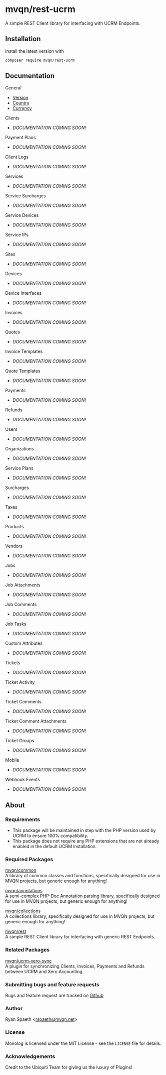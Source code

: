 # mvqn/rest-ucrm
A simple REST Client library for interfacing with UCRM Endpoints.

## Installation
Install the latest version with
```bash
composer require mvqn/rest-ucrm
```


## Documentation

General
- [Version](docs/UCRM/Endpoints/Version.md)
- [Country](docs/UCRM/Endpoints/Country.md)
- [Currency](docs/UCRM/Endpoints/Currency.md)

Clients
- *DOCUMENTATION COMING SOON!*

Payment Plans
- *DOCUMENTATION COMING SOON!*

Client Logs
- *DOCUMENTATION COMING SOON!*

Services
- *DOCUMENTATION COMING SOON!*

Service Surcharges
- *DOCUMENTATION COMING SOON!*

Service Devices
- *DOCUMENTATION COMING SOON!*

Service IPs
- *DOCUMENTATION COMING SOON!*

Sites
- *DOCUMENTATION COMING SOON!*

Devices
- *DOCUMENTATION COMING SOON!*

Device Interfaces
- *DOCUMENTATION COMING SOON!*

Invoices
- *DOCUMENTATION COMING SOON!*

Quotes
- *DOCUMENTATION COMING SOON!*

Invoice Templates
- *DOCUMENTATION COMING SOON!*

Quote Templates
- *DOCUMENTATION COMING SOON!*

Payments
- *DOCUMENTATION COMING SOON!*

Refunds
- *DOCUMENTATION COMING SOON!*

Users
- *DOCUMENTATION COMING SOON!*

Organizations
- *DOCUMENTATION COMING SOON!*

Service Plans
- *DOCUMENTATION COMING SOON!*

Surcharges
- *DOCUMENTATION COMING SOON!*

Taxes
- *DOCUMENTATION COMING SOON!*

Products
- *DOCUMENTATION COMING SOON!*

Vendors
- *DOCUMENTATION COMING SOON!*

Jobs
- *DOCUMENTATION COMING SOON!*

Job Attachments
- *DOCUMENTATION COMING SOON!*

Job Comments
- *DOCUMENTATION COMING SOON!*

Job Tasks
- *DOCUMENTATION COMING SOON!*

Custom Attributes
- *DOCUMENTATION COMING SOON!*

Tickets
- *DOCUMENTATION COMING SOON!*

Ticket Activity
- *DOCUMENTATION COMING SOON!*

Ticket Comments
- *DOCUMENTATION COMING SOON!*

Ticket Comment Attachments
- *DOCUMENTATION COMING SOON!*

Ticket Groups
- *DOCUMENTATION COMING SOON!*

Mobile
- *DOCUMENTATION COMING SOON!*

Webhook Events
- *DOCUMENTATION COMING SOON!*




## About

### Requirements
- This package will be maintained in step with the PHP version used by UCRM to ensure 100% compatibility.
- This package does not require any PHP extensions that are not already enabled in the default UCRM installation.


### Required Packages
[mvqn/common](https://github.com/mvqn/common)\
A library of common classes and functions, specifically designed for use in MVQN projects, but generic enough for anything!

[mvqn/annotations](https://github.com/mvqn/annotations)\
A semi-complex PHP-Doc Annotation parsing library, specifically designed for use in MVQN projects, but generic enough for anything!

[mvqn/collections](https://github.com/mvqn/collections)\
A collections library, specifically designed for use in MVQN projects, but generic enough for anything!

[mvqn/rest](https://github.com/mvqn/collections)\
A simple REST Client library for interfacing with generic REST Endpoints.


### Related Packages
[mvqn/ucrm-xero-sync](https://github.com/mvqn/ucrm-xero-sync)\
A plugin for synchronizing Clients, Invoices, Payments and Refunds between UCRM and Xero Accounting.


### Submitting bugs and feature requests
Bugs and feature request are tracked on [Github](https://github.com/mvqn/rest-ucrm/issues)

### Author
Ryan Spaeth <[rspaeth@mvqn.net](mailto:rspaeth@mvqn.net)>

### License
Monolog is licensed under the MIT License - see the `LICENSE` file for details.

### Acknowledgements
Credit to the Ubiquiti Team for giving us the luxury of Plugins!